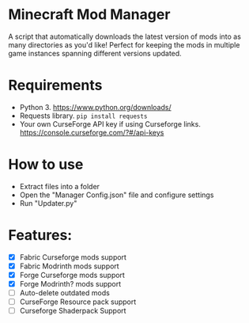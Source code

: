 # Minecraft Mod Manager
A script that automatically downloads the latest version of mods into as many directories as you'd like! Perfect for keeping the mods in multiple game instances spanning different versions updated.

# Requirements
- Python 3. https://www.python.org/downloads/
- Requests library. `pip install requests`
- Your own CurseForge API key if using Curseforge links. https://console.curseforge.com/?#/api-keys

# How to use
- Extract files into a folder
- Open the "Manager Config.json" file and configure settings
- Run "Updater.py"

# Features:
- [x] Fabric Curseforge mods support
- [x] Fabric Modrinth mods support
- [x] Forge Curseforge mods support
- [x] Forge Modrinth? mods support
- [ ] Auto-delete outdated mods
- [ ] CurseForge Resource pack support
- [ ] Curseforge Shaderpack Support
